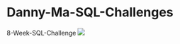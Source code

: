 # Danny-Ma-SQL-Challenges
8-Week-SQL-Challenge
![](https://user-images.githubusercontent.com/61552757/229299637-73b0b41c-7828-4126-98b2-04ac71e25dd1.png)
